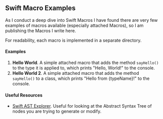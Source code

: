 ## Swift Macro Examples

As I conduct a deep dive into Swift Macros I have found there are very few examples of macros available (especially attached Macros), so I am publishing the Macros I write here.

For readability, each macro is implemented in a separate directory.

#### Examples

1. **Hello World**. A simple attached macro that adds the method `sayHello()` to the type it is applied to, which prints "Hello, World!" to the console.
2. **Hello World 2**. A simple attached macro that adds the method `sayHello()` to a class, which prints "Hello from {typeName}!" to the console.

#### Useful Resources

* [Swift AST Explorer](https://swift-ast-explorer.com/). Useful for looking at the Abstract Syntax Tree of nodes you are trying to generate or modify.